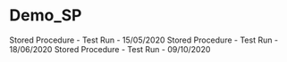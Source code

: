 # Demo_SP

Stored Procedure - Test Run - 15/05/2020
Stored Procedure - Test Run - 18/06/2020
Stored Procedure - Test Run - 09/10/2020
